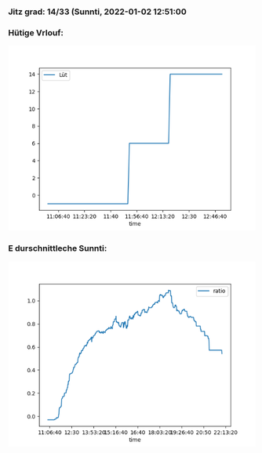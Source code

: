 ### Jitz grad: 14/33 (Sunnti, 2022-01-02 12:51:00

### Hütige Vrlouf:
![Graph](Today.png)

### E durschnittleche Sunnti:
![Graph](Sunnti.png)